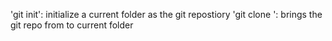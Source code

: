 'git init': initialize a current folder as the git repostiory
'git clone <URL>': brings the git repo from <URL> to current folder
